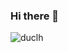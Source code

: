 ### Hi there 👋

<img className='trophy'
          src='https://github-profile-trophy.vercel.app/?username=lhduc94'
          alt='duclh'
          />
<!--

### My road map

<a href="https://datasciencedances.com/roadmap/datascientist"><img src="https://i.pinimg.com/736x/fb/64/ba/fb64ba4b94d46350e588fa16f6e21189.jpg"></a>


**lhduc94/lhduc94** is a ✨ _special_ ✨ repository because its `README.md` (this file) appears on your GitHub profile.

Here are some ideas to get you started:

- 🔭 I’m currently working on ...
- 🌱 I’m currently learning ...
- 👯 I’m looking to collaborate on ...
- 🤔 I’m looking for help with ...
- 💬 Ask me about ...
- 📫 How to reach me: ...
- 😄 Pronouns: ...
- ⚡ Fun fact: ...
-->
